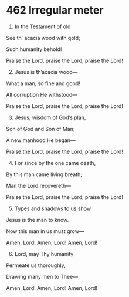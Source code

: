 # 462 Irregular meter

1.  In the Testament of old

See th’ acacia wood with gold;

Such humanity behold!

Praise the Lord, praise the Lord, praise the Lord!

2.  Jesus is th’acacia wood—

What a man, so fine and good!

All corruption He withstood—

Praise the Lord, praise the Lord, praise the Lord!

3.  Jesus, wisdom of God’s plan,

Son of God and Son of Man;

A new manhood He began—

Praise the Lord, praise the Lord, praise the Lord!

4.  For since by the one came death,

By this man came living breath;

Man the Lord recovereth—

Praise the Lord, praise the Lord, praise the Lord!

5.  Types and shadows to us show

Jesus is the man to know.

Now this man in us must grow—

Amen, Lord! Amen, Lord! Amen, Lord!

6.  Lord, may Thy humanity

Permeate us thoroughly,

Drawing many men to Thee—

Amen, Lord! Amen, Lord! Amen, Lord!

